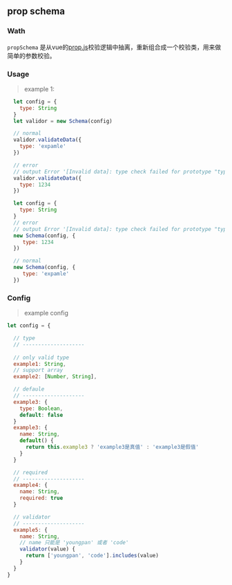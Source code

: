 ## prop schema

### Wath
`propSchema` 是从vue的[prop.js](https://github.com/vuejs/vue/blob/dev/src/core/util/props.js)校验逻辑中抽离，重新组合成一个校验类，用来做简单的参数校验。


### Usage

>example 1:
``` js
  let config = {
    type: String
  }
  let validor = new Schema(config)

  // normal
  validor.validateData({
    type: 'expamle'
  })

  // error
  // output Error '[Invalid data]: type check failed for prototype "type", Expected String, got Number'
  validor.validateData({
    type: 1234
  })
```

``` js
  let config = {
    type: String
  }
  // error
  // output Error '[Invalid data]: type check failed for prototype "type", Expected String, got Number'
  new Schema(config, {
     type: 1234
  })

  // normal
  new Schema(config, {
     type: 'expamle'
  })
```

### Config

>example config
``` js
let config = {

  // type 
  // --------------------
  
  // only valid type
  example1: String,
  // support array
  example2: [Number, String],

  // defaule
  // --------------------
  example3: {
    type: Boolean,
    default: false
  }
  example3: {
    name: String,
    default() {
      return this.example3 ? 'example3是真值' : 'example3是假值'
    }
  }

  // required
  // --------------------
  example4: {
    name: String,
    required: true
  }

  // validator
  // --------------------
  example5: {
    name: String,
    // name 只能是 'youngpan' 或者 'code'
    validator(value) {
      return ['youngpan', 'code'].includes(value)
    }
  }
}
```
